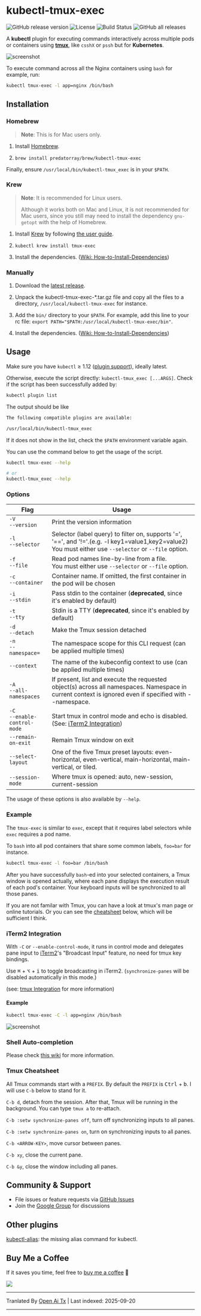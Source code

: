 # kubectl-tmux-exec

![GitHub release version](https://img.shields.io/github/v/release/predatorray/kubectl-tmux-exec)
![License](https://img.shields.io/github/license/predatorray/kubectl-tmux-exec)
![Build Status](https://img.shields.io/github/actions/workflow/status/predatorray/kubectl-tmux-exec/ci.yml?branch=master)
![GitHub all releases](https://img.shields.io/github/downloads/predatorray/kubectl-tmux-exec/total)

A **kubectl** plugin for executing commands interactively across multiple pods or containers using [**tmux**](https://github.com/tmux/tmux),
like `csshX` or `pssh` but for **Kubernetes**.

![screenshot](https://raw.githubusercontent.com/predatorray/kubectl-tmux-exec/master/../assets/screenshot.png?raw=true)

To execute command across all the Nginx containers using `bash` for example, run:

```sh
kubectl tmux-exec -l app=nginx /bin/bash
```

## Installation 

### Homebrew

> **Note**: This is for Mac users only.

1. Install [Homebrew](https://brew.sh/).

2. `brew install predatorray/brew/kubectl-tmux-exec`

Finally, ensure `/usr/local/bin/kubectl-tmux_exec` is in your `$PATH`.

### Krew

> **Note**: It is recommended for Linux users.
> 
> Although it works both on Mac and Linux, it is not recommended for Mac users, since you still may need to install the dependency `gnu-getopt` with the help of Homebrew.

1. Install [Krew](https://krew.sigs.k8s.io/) by following [the user guide](https://krew.sigs.k8s.io/docs/user-guide/setup/install/).

2. `kubectl krew install tmux-exec`

3. Install the dependencies. ([Wiki: How-to-Install-Dependencies](https://github.com/predatorray/kubectl-tmux-exec/wiki/How-to-Install-Dependencies))

### Manually

1. Download the [latest release](https://github.com/predatorray/kubectl-tmux-exec/releases/latest).

2. Unpack the kubectl-tmux-exec-*.tar.gz file and copy all the files to a directory, `/usr/local/kubectl-tmux-exec` for instance.

3. Add the `bin/` directory to your `$PATH`. For example, add this line to your rc file: `export PATH="$PATH:/usr/local/kubectl-tmux-exec/bin"`.

4. Install the dependencies. ([Wiki: How-to-Install-Dependencies](https://github.com/predatorray/kubectl-tmux-exec/wiki/How-to-Install-Dependencies))

## Usage

Make sure you have `kubectl` ≥ 1.12 ([plugin support]), ideally latest.

Otherwise, execute the script directly: `kubectl-tmux_exec [...ARGS]`.
Check if the script has been successfully added by:


```sh
kubectl plugin list
```
The output should be like


```txt
The following compatible plugins are available:

/usr/local/bin/kubectl-tmux_exec
```

If it does not show in the list, check the `$PATH` environment variable again.

You can use the command below to get the usage of the script.

```sh
kubectl tmux-exec --help

# or
kubectl-tmux_exec --help
```

### Options

| Flag                            | Usage                                                                                                                                                       |
|---------------------------------|-------------------------------------------------------------------------------------------------------------------------------------------------------------|
| `-V`<br>`--version`             | Print the version information                                                                                                                               |
| `-l`<br>`--selector`            | Selector (label query) to filter on, supports '=', '==', and '!='.(e.g. -l key1=value1,key2=value2)<br>You must either use `--selector` or `--file` option. |
| `-f`<br>`--file`                | Read pod names line-by-line from a file.<br>You must either use `--selector` or `--file` option.                                                            |
| `-c`<br>`--container`           | Container name. If omitted, the first container in the pod will be chosen                                                                                   |
| `-i`<br>`--stdin`               | Pass stdin to the container (**deprecated**, since it's enabled by default)                                                                                 |
| `-t`<br>`--tty`                 | Stdin is a TTY (**deprecated**, since it's enabled by default)                                                                                              |
| `-d`<br>`--detach`              | Make the Tmux session detached                                                                                                                              |
| `-n`<br>`--namespace=`          | The namespace scope for this CLI request (can be applied multiple times)                                                                                    |
| `--context`                     | The name of the kubeconfig context to use (can be applied multiple times)                                                                                   |
| `-A`<br>`--all-namespaces`      | If present, list and execute the requested object(s) across all namespaces. Namespace in current context is ignored even if specified with --namespace.     |
| `-C`<br>`--enable-control-mode` | Start tmux in control mode and echo is disabled. (See: [iTerm2 Integration](#iterm2-integration))                                                           |
| `--remain-on-exit`              | Remain Tmux window on exit                                                                                                                                  |
| `--select-layout`               | One of the five Tmux preset layouts: even-horizontal, even-vertical, main-horizontal, main-vertical, or tiled.                                              |
| `--session-mode`                | Where tmux is opened: auto, new-session, current-session                                                                                                    |

The usage of these options is also available by `--help`.

### Example

The `tmux-exec` is similar to `exec`, except that it requires label selectors while `exec` requires a pod name.

To `bash` into all pod containers that share some common labels, `foo=bar` for instance.

```sh
kubectl tmux-exec -l foo=bar /bin/bash
```
After you have successfully `bash`-ed into your selected containers, a Tmux window is opened actually, where each pane displays the execution result of each pod's container. Your keyboard inputs will be synchronized to all those panes.

If you are not familar with Tmux, you can have a look at tmux's man page or online tutorials. Or you can see the [cheatsheet](#tmux-cheatsheet) below, which will be sufficient I think.

### iTerm2 Integration

With `-C` or `--enable-control-mode`, it runs in control mode and delegates pane input to [iTerm2]'s "Broadcast Input" feature,
no need for tmux key bindings.

Use <kbd>⌘</kbd> + <kbd>⌥</kbd> + <kbd>i</kbd> to toggle broadcasting in iTerm2. (`synchronize-panes` will be disabled automatically in this mode.)

(see: [tmux Integration](https://iterm2.com/documentation-tmux-integration.html) for more information)

#### Example


```sh
kubectl tmux-exec -C -l app=nginx /bin/bash
```

![screenshot](https://raw.githubusercontent.com/predatorray/kubectl-tmux-exec/master/../assets/screenshot-iterm2-integration.png?raw=true)

### Shell Auto-completion

Please check [this wiki](https://github.com/predatorray/kubectl-tmux-exec/wiki/Shell-Auto-completion) for more information.

### Tmux Cheatsheet

All Tmux commands start with a `PREFIX`. By default the `PREFIX` is <kbd>Ctrl</kbd> + <kbd>b</kbd>. I will use `C-b` below to stand for it.

`C-b d`, detach from the session. After that, Tmux will be running in the background. You can type `tmux a` to re-attach.

`C-b :setw synchronize-panes off`, turn off synchronizing inputs to all panes.

`C-b :setw synchronize-panes on`, turn on synchronizing inputs to all panes.

`C-b <ARROW-KEY>`, move cursor between panes.

`C-b xy`, close the current pane.

`C-b &y`, close the window including all panes.

## Community & Support

- File issues or feature requests via [GitHub Issues]((https://github.com/predatorray/kubectl-tmux-exec/issues/new))
- Join the [Google Group](https://groups.google.com/g/kubectl-tmux-exec) for discussions

## Other plugins

[kubectl-alias](https://github.com/predatorray/kubectl-alias): the missing alias command for kubectl.

## Buy Me a Coffee

If it saves you time, feel free to [buy me a coffee] 🙌

[![](https://www.buymeacoffee.com/assets/img/custom_images/orange_img.png)][buy me a coffee]

[buy me a coffee]: https://buymeacoffee.com/predatorray
[iTerm2]: https://iterm2.com/index.html
[plugin support]: https://kubernetes.io/docs/tasks/extend-kubectl/kubectl-plugins/


---

Tranlated By [Open Ai Tx](https://github.com/OpenAiTx/OpenAiTx) | Last indexed: 2025-09-20

---